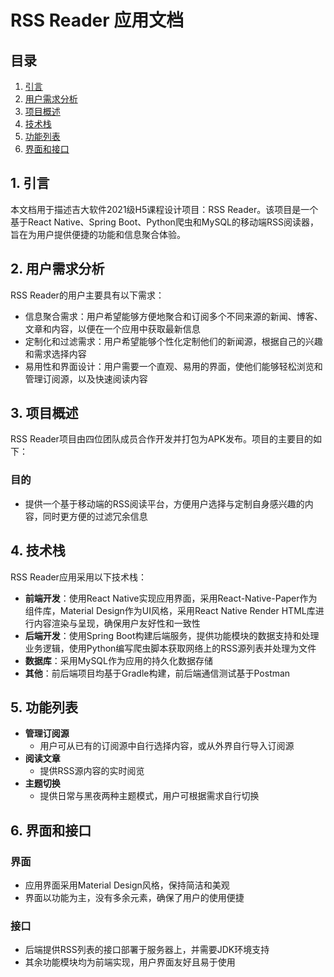 # RSS Reader 应用文档

## 目录

1. [引言](#引言)
2. [用户需求分析](#用户需求分析)
3. [项目概述](#项目概述)
4. [技术栈](#技术栈)
5. [功能列表](#功能列表)
6. [界面和接口](#界面和接口)

## 1. 引言

本文档用于描述吉大软件2021级H5课程设计项目：RSS Reader。该项目是一个基于React Native、Spring Boot、Python爬虫和MySQL的移动端RSS阅读器，旨在为用户提供便捷的功能和信息聚合体验。

## 2. 用户需求分析

RSS Reader的用户主要具有以下需求：

- 信息聚合需求：用户希望能够方便地聚合和订阅多个不同来源的新闻、博客、文章和内容，以便在一个应用中获取最新信息
- 定制化和过滤需求：用户希望能够个性化定制他们的新闻源，根据自己的兴趣和需求选择内容
- 易用性和界面设计：用户需要一个直观、易用的界面，使他们能够轻松浏览和管理订阅源，以及快速阅读内容

## 3. 项目概述

RSS Reader项目由四位团队成员合作开发并打包为APK发布。项目的主要目的如下：

### 目的

- 提供一个基于移动端的RSS阅读平台，方便用户选择与定制自身感兴趣的内容，同时更方便的过滤冗余信息

## 4. 技术栈

RSS Reader应用采用以下技术栈：

- **前端开发**：使用React Native实现应用界面，采用React-Native-Paper作为组件库，Material Design作为UI风格，采用React Native Render HTML库进行内容渲染与呈现，确保用户友好性和一致性
- **后端开发**：使用Spring Boot构建后端服务，提供功能模块的数据支持和处理业务逻辑，使用Python编写爬虫脚本获取网络上的RSS源列表并处理为文件
- **数据库**：采用MySQL作为应用的持久化数据存储
- **其他**：前后端项目均基于Gradle构建，前后端通信测试基于Postman

## 5. 功能列表

- **管理订阅源**
  - 用户可从已有的订阅源中自行选择内容，或从外界自行导入订阅源
- **阅读文章**
  - 提供RSS源内容的实时阅览
- **主题切换**
  - 提供日常与黑夜两种主题模式，用户可根据需求自行切换

## 6. 界面和接口

### 界面

- 应用界面采用Material Design风格，保持简洁和美观
- 界面以功能为主，没有多余元素，确保了用户的使用便捷

### 接口

- 后端提供RSS列表的接口部署于服务器上，并需要JDK环境支持
- 其余功能模块均为前端实现，用户界面友好且易于使用
